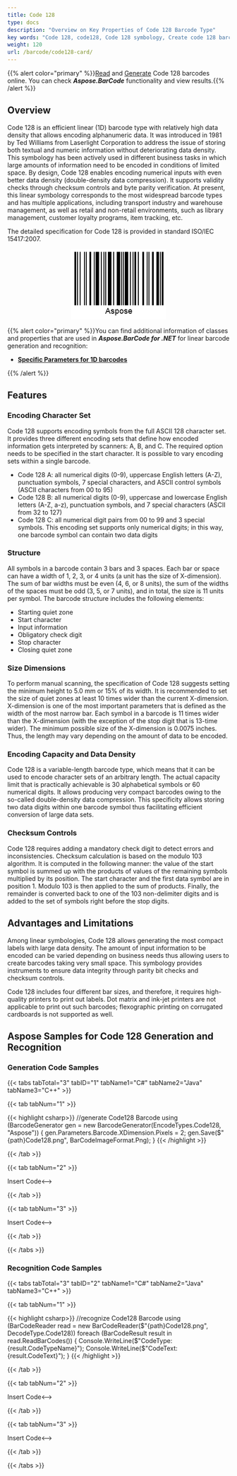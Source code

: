 ```yaml
---
title: Code 128
type: docs
description: "Overview on Key Properties of Code 128 Barcode Type"
key words: "Code 128, code128, Code 128 symbology, Create code 128 barcode, Read code 128, what is Code 128, Code 128 barcodes, generate code 128, linear barcodes, 1D symbology, code 128 specification"
weight: 120
url: /barcode/code128-card/
---
```

{{% alert color="primary" %}}[Read](https://products.aspose.app/barcode/recognize/code128) and [Generate](https://products.aspose.app/barcode/generate/code128) Code 128 barcodes online. You can check ***Aspose.BarCode*** functionality and view results.{{% /alert %}}

## **Overview**
Code 128 is an efficient linear (1D) barcode type with relatively high data density that allows encoding alphanumeric data. It was introduced in 1981 by Ted Williams from Laserlight Corporation to address the issue of storing both textual and numeric information without deteriorating data density. This symbology has been actively used in different business tasks in which large amounts of information need to be encoded in conditions of limited space. By design, Code 128 enables encoding numerical inputs with even better data density (double-density data compression). It supports validity checks through checksum controls and byte parity verification. At present, this linear symbology corresponds to the most widespread barcode types and has multiple applications, including transport industry and warehouse management, as well as retail and non-retail environments, such as library management, customer loyalty programs, item tracking, etc.  
  
The detailed specification for Code 128 is provided in standard ISO/IEC 15417:2007.
  
<p align="center"><img alt="Code 128 Barcode" src="code128.png"></p>

{{% alert color="primary" %}}You can find additional information of classes and properties that are used in ***Aspose.BarCode for .NET*** for linear barcode generation and recognition:
- [**Specific Parameters for 1D barcodes**](https://docs.aspose.com/barcode/net/managing-different-barcode-settings/)

{{% /alert %}} 
  
## **Features**
### **Encoding Character Set**
Code 128 supports encoding symbols from the full ASCII 128 character set.  
It provides three different encoding sets that define how encoded information gets interpreted by scanners: A, B, and C. The required option needs to be specified in the start character. It is possible to vary encoding sets within a single barcode.

- Code 128 A: all numerical digits (0-9), uppercase English letters (A-Z), punctuation symbols, 7 special characters, and ASCII control symbols (ASCII characters from 00 to 95)
- Code 128 B: all numerical digits (0-9), uppercase and lowercase English letters (A-Z, a-z), punctuation symbols, and 7 special characters (ASCII from 32 to 127)
- Code 128 C: all numerical digit pairs from 00 to 99 and 3 special symbols. This encoding set supports only numerical digits; in this way, one barcode symbol can contain two data digits

### **Structure**
All symbols in a barcode contain 3 bars and 3 spaces. Each bar or space can have a width of 1, 2, 3, or 4 units (a unit has the size of X-dimension). The sum of bar widths must be even (4, 6, or 8 units), the sum of the widths of the spaces must be odd (3, 5, or 7 units), and in total, the size is 11 units per symbol. The barcode structure includes the following elements:

- Starting quiet zone
- Start character
- Input information
- Obligatory check digit
- Stop character
- Closing quiet zone

### **Size Dimensions**
To perform manual scanning, the specification of Code 128 suggests setting the minimum height to 5.0 mm or 15% of its width. It is recommended to set the size of quiet zones at least 10 times wider than the current X-dimension. X-dimension is one of the most important parameters that is defined as the width of the most narrow bar. Each symbol in a barcode is 11 times wider than the X-dimension (with the exception of the stop digit that is 13-time wider). The minimum possible size of the X-dimension is 0.0075 inches. Thus, the length may vary depending on the amount of data to be encoded.

### **Encoding Capacity and Data Density**
Code 128 is a variable-length barcode type, which means that it can be used to encode character sets of an arbitrary length. The actual capacity limit that is practically achievable is 30 alphabetical symbols or 60 numerical digits. It allows producing very compact barcodes owing to the so-called double-density data compression. This specificity allows storing two data digits within one barcode symbol thus facilitating efficient conversion of large data sets.

### **Checksum Controls**
Code 128 requires adding a mandatory check digit to detect errors and inconsistencies. Checksum calculation is based on the modulo 103 algorithm. It is computed in the following manner: the value of the start symbol is summed up with the products of values of the remaining symbols multiplied by its position. The start character and the first data symbol are in position 1. Modulo 103 is then applied to the sum of products. Finally, the remainder is converted back to one of the 103 non-delimiter digits and is added to the set of symbols right before the stop digits.

## **Advantages and Limitations**
Among linear symbologies, Code 128 allows generating the most compact labels with large data density. The amount of input information to be encoded can be varied depending on business needs thus allowing users to create barcodes taking very small space. This symbology provides instruments to ensure data integrity through parity bit checks and checksum controls.

Code 128 includes four different bar sizes, and therefore, it requires high-quality printers to print out labels. Dot matrix and ink-jet printers are not applicable to print out such barcodes; flexographic printing on corrugated cardboards is not supported as well. 

## **Aspose Samples for Code 128 Generation and Recognition**
### **Generation Code Samples**

{{< tabs tabTotal="3" tabID="1" tabName1="C#" tabName2="Java" tabName3="C++" >}}

{{< tab tabNum="1" >}}

{{< highlight csharp>}}
//generate Code128 Barcode
using (BarcodeGenerator gen = new BarcodeGenerator(EncodeTypes.Code128, "Aspose"))
{
    gen.Parameters.Barcode.XDimension.Pixels = 2;
    gen.Save($"{path}Code128.png", BarCodeImageFormat.Png);
}
{{< /highlight >}} 

{{< /tab >}}

{{< tab tabNum="2" >}}

<!-->Insert Code<-->

{{< /tab >}}

{{< tab tabNum="3" >}}

<!-->Insert Code<-->

{{< /tab >}}

{{< /tabs >}}

### **Recognition Code Samples**

{{< tabs tabTotal="3" tabID="2" tabName1="C#" tabName2="Java" tabName3="C++" >}}

{{< tab tabNum="1" >}}

{{< highlight csharp>}}
//recognize Code128 Barcode
using (BarCodeReader read = new BarCodeReader($"{path}Code128.png", DecodeType.Code128))
    foreach (BarCodeResult result in read.ReadBarCodes())
    {
        Console.WriteLine($"CodeType:{result.CodeTypeName}");
        Console.WriteLine($"CodeText:{result.CodeText}");
    }
{{< /highlight >}} 

{{< /tab >}}

{{< tab tabNum="2" >}}

<!-->Insert Code<-->

{{< /tab >}}

{{< tab tabNum="3" >}}

<!-->Insert Code<-->

{{< /tab >}}

{{< /tabs >}}
